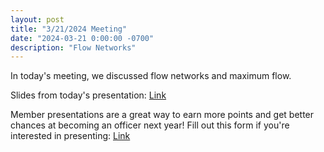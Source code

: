 ```yaml
---
layout: post
title: "3/21/2024 Meeting"
date: "2024-03-21 0:00:00 -0700"
description: "Flow Networks"
---
```


In today's meeting, we discussed flow networks and maximum flow.

Slides from today's presentation: [Link](https://docs.google.com/presentation/d/1LZ-Y1Rw2AbAXnAHWUCUQ3jtc4H6ezW3DrUqavb7_GzU/edit?usp=sharing)

Member presentations are a great way to earn more points and get better chances at becoming an officer next year!
Fill out this form if you're interested in presenting: [Link](https://forms.gle/m7ie56Nq15yqaH4y6)
